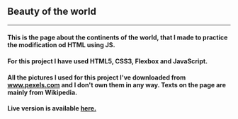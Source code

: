 <h2>Beauty of the world</h2>

<hr>

<h4>This is the page about the continents of the world, that I made to practice the modification od HTML using JS.</h4>

<h4>For this project I have used HTML5, CSS3, Flexbox and JavaScript.</h4>

<h4>All the pictures I used for this project I've downloaded from <a href="www.pexels.com">www.pexels.com</a> and I don't own them in any way. Texts on the page are mainly from Wikipedia.</h4>

<h4>Live version is available <a href="https://vedranar.github.io/Continents/">here.</a></h4>